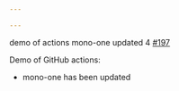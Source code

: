 ```yaml
---

---
```

    
demo of actions mono-one updated 4 [#197](https://github.com/JantaeLeckie/monorepo-release-changesets/pull/197)
    
Demo of GitHub actions:
   - mono-one has been updated
